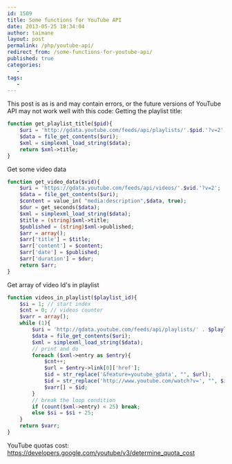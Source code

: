 ```yaml
---
id: 1509
title: Some functions for YouTube API
date: 2013-05-25 18:34:04
author: taimane
layout: post
permalink: /php/youtube-api/
redirect_from: /some-functions-for-youtube-api/
published: true
categories:
   -
tags:
   -
---
```

This post is as is and may contain errors, or the future versions of YouTube API may not work well with this code:
Getting the playlist title:
```php
function get_playlist_title($pid){
	$uri = 'http://gdata.youtube.com/feeds/api/playlists/'.$pid.'?v=2';
	$data = file_get_contents($uri);
	$xml = simplexml_load_string($data);
	return $xml->title;
}
```
Get some video data
```php
function get_video_data($vid){
	$uri = 'https://gdata.youtube.com/feeds/api/videos/'.$vid.'?v=2';
	$data = file_get_contents($uri);
	$content = value_in( "media:description",$data, true);
	$dur = get_seconds($data);
	$xml = simplexml_load_string($data);
	$title = (string)$xml->title;
	$published = (string)$xml->published;
	$arr = array();
	$arr['title'] = $title;
	$arr['content'] = $content;
	$arr['date'] = $published;
	$arr['duration'] = $dur;
	return $arr;
}
```
Get array of video Id's in playlist 
```php
function videos_in_playlist($playlist_id){ 
	$si = 1; // start index
	$cnt = 0; // videos counter
	$varr = array();
	while (1){
		$uri = 'http://gdata.youtube.com/feeds/api/playlists/' . $playlist_id . '?v=2&start-index=' . $si;
		$data = file_get_contents($uri);
		$xml = simplexml_load_string($data);
		// print and do
		foreach ($xml->entry as $entry){
			$cnt++;			
			$url = $entry->link[0]['href']; 
			$id = str_replace('&feature=youtube_gdata', "", $url);
			$id = str_replace('http://www.youtube.com/watch?v=', "", $id);
			$varr[] = $id;
		}
		// break the loop condition
		if (count($xml->entry) < 25) break;
		else $si = $si + 25;
	}
	return $varr;
}
```


YouTube quotas cost:
https://developers.google.com/youtube/v3/determine_quota_cost
